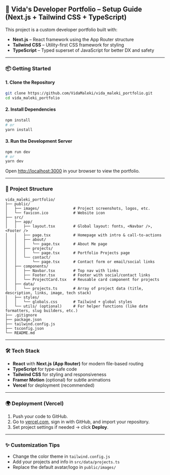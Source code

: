 ## 🚀 Vida's Developer Portfolio – Setup Guide (Next.js + Tailwind CSS + TypeScript)

This project is a custom developer portfolio built with:
- **Next.js** – React framework using the App Router structure
- **Tailwind CSS** – Utility-first CSS framework for styling
- **TypeScript** – Typed superset of JavaScript for better DX and safety

---

### 📦 Getting Started

#### 1. **Clone the Repository**
```bash
git clone https://github.com/VidaMaleki/vida_maleki_portfolio.git
cd vida_maleki_portfolio
```

#### 2. **Install Dependencies**
```bash
npm install
# or
yarn install
```

#### 3. **Run the Development Server**
```bash
npm run dev
# or
yarn dev
```

Open [http://localhost:3000](http://localhost:3000) in your browser to view the portfolio.

---

### 📁 Project Structure
```
vida_maleki_portfolio/
├── public/
│   ├── images/               # Project screenshots, logos, etc.
│   └── favicon.ico           # Website icon
├── src/
│   ├── app/
│   │   ├── layout.tsx        # Global layout: fonts, <Navbar />, <Footer />
│   │   ├── page.tsx          # Homepage with intro & call-to-actions
│   │   ├── about/
│   │   │   └── page.tsx      # About Me page
│   │   ├── projects/
│   │   │   └── page.tsx      # Portfolio Projects page
│   │   └── contact/
│   │       └── page.tsx      # Contact form or email/social links
│   ├── components/
│   │   ├── Navbar.tsx        # Top nav with links
│   │   ├── Footer.tsx        # Footer with social/contact links
│   │   └── ProjectCard.tsx   # Reusable card component for projects
│   ├── data/
│   │   └── projects.ts       # Array of project data (title, description, links, image, tech stack)
│   ├── styles/
│   │   └── globals.css       # Tailwind + global styles
│   └── utils/ (optional)     # For helper functions (like date formatters, slug builders, etc.)
├── .gitignore
├── package.json
├── tailwind.config.js
├── tsconfig.json
└── README.md
```

---

### 🛠️ Tech Stack
- **React** with **Next.js (App Router)** for modern file-based routing
- **TypeScript** for type-safe code
- **Tailwind CSS** for styling and responsiveness
- **Framer Motion** (optional) for subtle animations
- **Vercel** for deployment (recommended)

---

### 🌍 Deployment (Vercel)
1. Push your code to GitHub.
2. Go to [vercel.com](https://vercel.com/), sign in with GitHub, and import your repository.
3. Set project settings if needed → click **Deploy**.

---

### ✨ Customization Tips
- Change the color theme in `tailwind.config.js`
- Add your projects and info in `src/data/projects.ts`
- Replace the default avatar/logo in `public/images/`

